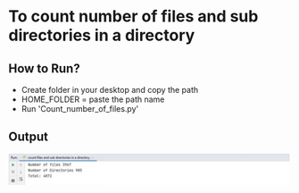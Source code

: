 # To count number of files and sub directories in a directory

## How to Run?

* Create folder in your desktop and copy the path
* HOME_FOLDER = paste the path name
* Run 'Count_number_of_files.py'

## Output

![output](output.png)
